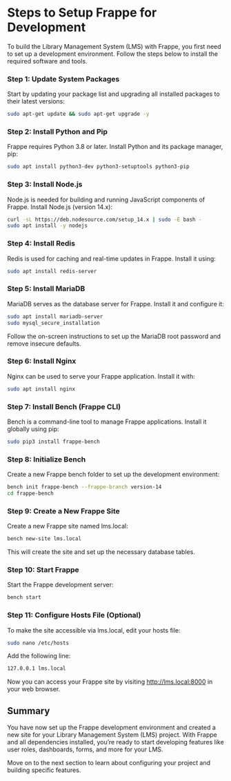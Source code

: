 # Steps to Setup Frappe for Development

To build the Library Management System (LMS) with Frappe, you first need to set up a development environment. Follow the steps below to install the required software and tools.

### Step 1: Update System Packages

Start by updating your package list and upgrading all installed packages to their latest versions:

```bash
sudo apt-get update && sudo apt-get upgrade -y
```

### Step 2: Install Python and Pip
Frappe requires Python 3.8 or later. Install Python and its package manager, pip:
```bash
sudo apt install python3-dev python3-setuptools python3-pip
```

### Step 3: Install Node.js
Node.js is needed for building and running JavaScript components of Frappe. Install Node.js (version 14.x):
```bash
curl -sL https://deb.nodesource.com/setup_14.x | sudo -E bash -
sudo apt install -y nodejs
```

### Step 4: Install Redis
Redis is used for caching and real-time updates in Frappe. Install it using:
```bash
sudo apt install redis-server
```

### Step 5: Install MariaDB
MariaDB serves as the database server for Frappe. Install it and configure it:
```bash
sudo apt install mariadb-server
sudo mysql_secure_installation
```
Follow the on-screen instructions to set up the MariaDB root password and remove insecure defaults.

### Step 6: Install Nginx
Nginx can be used to serve your Frappe application. Install it with:
```bash
sudo apt install nginx
```

### Step 7: Install Bench (Frappe CLI)
Bench is a command-line tool to manage Frappe applications. Install it globally using pip:
```bash
sudo pip3 install frappe-bench
```

### Step 8: Initialize Bench
Create a new Frappe bench folder to set up the development environment:
```bash
bench init frappe-bench --frappe-branch version-14
cd frappe-bench
```

### Step 9: Create a New Frappe Site
Create a new Frappe site named lms.local:
```bash
bench new-site lms.local
```

This will create the site and set up the necessary database tables.

### Step 10: Start Frappe
Start the Frappe development server:
```bash
bench start
```

### Step 11: Configure Hosts File (Optional)
To make the site accessible via lms.local, edit your hosts file:
```bash
sudo nano /etc/hosts
```
Add the following line:
```bash
127.0.0.1 lms.local
```

Now you can access your Frappe site by visiting http://lms.local:8000 in your web browser.

## Summary

You have now set up the Frappe development environment and created a new site for your Library Management System (LMS) project. With Frappe and all dependencies installed, you’re ready to start developing features like user roles, dashboards, forms, and more for your LMS.

Move on to the next section to learn about configuring your project and building specific features.
